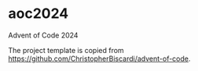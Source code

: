 # aoc2024
Advent of Code 2024

The project template is copied from https://github.com/ChristopherBiscardi/advent-of-code.
